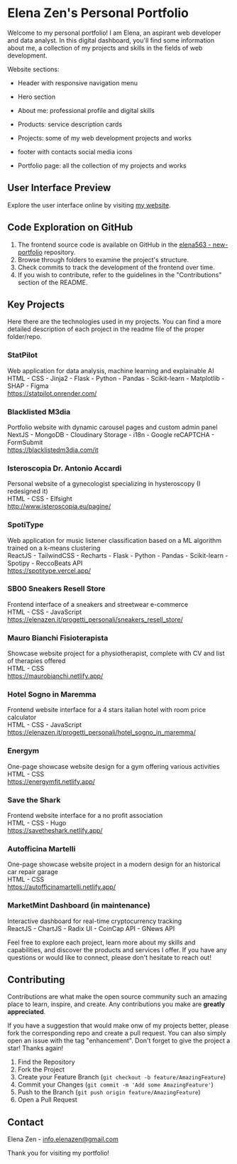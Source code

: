 # Elena Zen's Personal Portfolio

Welcome to my personal portfolio! I am Elena, an aspirant web developer and data analyst. In this digital dashboard, you'll find some information about me, a collection of my projects and skills in the fields of web development. 

Website sections:
- Header with responsive navigation menu
- Hero section
- About me: professional profile and digital skills
- Products: service description cards 
- Projects: some of my web development projects and works
- footer with contacts social media icons

- Portfolio page: all the collection of my projects and works

## User Interface Preview

Explore the user interface online by visiting [my website](https://elenazen.it/).

## Code Exploration on GitHub

1. The frontend source code is available on GitHub in the [elena563 - new-portfolio](https://github.com/elena563/new-portfolio/tree/main) repository.
2. Browse through folders to examine the project's structure.
3. Check commits to track the development of the frontend over time.
4. If you wish to contribute, refer to the guidelines in the "Contributions" section of the README.

## Key Projects
Here there are the technologies used in my projects. You can find a more detailed description of each project in the readme file of the proper folder/repo.

### StatPilot
Web application for data analysis, machine learning and explainable AI  
HTML - CSS - Jinja2 - Flask - Python - Pandas - Scikit-learn - Matplotlib - SHAP - Figma  
https://statpilot.onrender.com/

### Blacklisted M3dia
Portfolio website with dynamic carousel pages and custom admin panel  
NextJS - MongoDB - Cloudinary Storage - i18n - Google reCAPTCHA - FormSubmit  
https://blacklistedm3dia.com/it

### Isteroscopia Dr. Antonio Accardi
Personal website of a gynecologist specializing in hysteroscopy (I redesigned it)  
HTML - CSS - Elfsight  
http://www.isteroscopia.eu/pagine/

### SpotiType
Web application for music listener classification based on a ML algorithm trained on a k-means clustering  
ReactJS - TailwindCSS - Recharts - Flask - Python - Pandas - Scikit-learn - Spotipy - ReccoBeats API  
https://spotitype.vercel.app/

### SB00 Sneakers Resell Store
Frontend interface of a sneakers and streetwear e-commerce  
HTML - CSS - JavaScript  
https://elenazen.it/progetti_personali/sneakers_resell_store/

### Mauro Bianchi Fisioterapista
Showcase website project for a physiotherapist, complete with CV and list of therapies offered  
HTML - CSS  
https://maurobianchi.netlify.app/

### Hotel Sogno in Maremma
Frontend website interface for a 4 stars italian hotel with room price calculator  
HTML - CSS - JavaScript  
https://elenazen.it/progetti_personali/hotel_sogno_in_maremma/

### Energym
One-page showcase website design for a gym offering various activities  
HTML - CSS  
https://energymfit.netlify.app/

### Save the Shark
Frontend website interface for a no profit association  
HTML - CSS - Hugo  
https://savetheshark.netlify.app/

### Autofficina Martelli
One-page showcase website project in a modern design for an historical car repair garage  
HTML - CSS  
https://autofficinamartelli.netlify.app/

### MarketMint Dashboard (in maintenance)
Interactive dashboard for real-time cryptocurrency tracking  
ReactJS - ChartJS - Radix UI - CoinCap API - GNews API  

Feel free to explore each project, learn more about my skills and capabilities, and discover the products and services I offer. If you have any questions or would like to connect, please don't hesitate to reach out!


## Contributing

Contributions are what make the open source community such an amazing place to learn, inspire, and create. Any contributions you make are **greatly appreciated**.  
  
If you have a suggestion that would make onw of my projects better, please fork the corresponding repo and create a pull request. You can also simply open an issue with the tag "enhancement".
Don't forget to give the project a star! Thanks again!

1. Find the Repository
2. Fork the Project
3. Create your Feature Branch (`git checkout -b feature/AmazingFeature`)
4. Commit your Changes (`git commit -m 'Add some AmazingFeature'`)
5. Push to the Branch (`git push origin feature/AmazingFeature`)
6. Open a Pull Request


## Contact

Elena Zen - info.elenazen@gmail.com

Thank you for visiting my portfolio!
